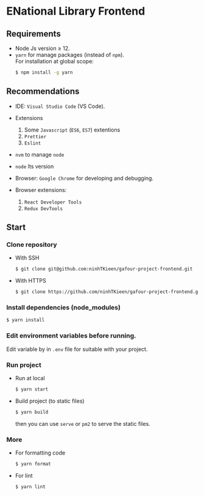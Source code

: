 # ENational Library Frontend

## Requirements

- Node Js version &geq; 12.
- `yarn` for manage packages (instead of `npm`). <br>
  For installation at global scope:
  ```bash
  $ npm install -g yarn
  ```

## Recommendations

- IDE: `Visual Studio Code` (VS Code).
- Extensions
  1. Some `Javascript` (`ES6`, `ES7`) extentions
  2. `Prettier`
  3. `Eslint`

- `nvm` to manage `node`
- `node` lts version 
- Browser: `Google Chrome` for developing and debugging.
- Browser extensions:
  1. `React Developer Tools`
  2. `Redux DevTools`

## Start

### Clone repository

- With SSH
  ```bash
  $ git clone git@github.com:ninhTKieen/gafour-project-frontend.git
  ```
- With HTTPS
  ```bash
  $ git clone https://github.com/ninhTKieen/gafour-project-frontend.git
  ```

### Install dependencies (node_modules)

```bash
$ yarn install
```

### Edit environment variables before running.

Edit variable by in `.env` file for suitable with your project.

### Run project

- Run at local
  ```bash
  $ yarn start
  ```
- Build project (to static files)
  ```bash
  $ yarn build
  ```
  then you can use `serve` or `pm2` to serve the static files.

### More

- For formatting code
  ```bash
  $ yarn format
  ```
- For lint
  ```bash
  $ yarn lint
  ```
